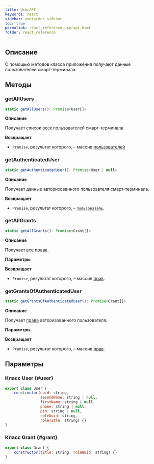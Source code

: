 ```yaml
---
title: UserAPI
keywords: react
sidebar: evotordoc_sidebar
toc: true
permalink: react_reference_userapi.html
folder: react_reference
---
```


## Описание

С помощью методов класса приложения получают данные пользователей смарт-терминала.

## Методы

### getAllUsers

```js
static getAllUsers(): Promise<User[]>
```

**Описание**

Получает список всех пользователей смарт-терминала.

**Возвращает**

* `Promise`, результат которого, –  массив [пользователей](./react_reference_userapi.html#user)

### getAuthenticatedUser

```js
static getAuthenticatedUser(): Promise<User | null>
```

**Описание**

Получает данные авторизованного пользователя смарт-терминала.

**Возвращает**

* `Promise`, результат которого, – [`пользователь`](./react_reference_userapi.html#user).

### getAllGrants

```js
static getAllGrants(): Promise<Grant[]>
```

**Описание**

Получает все [права](./doc_app_grants.html).

**Параметры**

**Возвращает**

* `Promise`, результат которого, –  массив [прав](./react_reference_userapi.html#grant).

### getGrantsOfAuthenticatedUser

```js
static getGrantsOfAuthenticatedUser(): Promise<Grant[]>
```

**Описание**

Получает [права](./doc_app_grants.html) авторизованного пользователя.

**Параметры**

**Возвращает**

* `Promise`, результат которого, –  массив [прав](./react_reference_userapi.html#grant).

## Параметры

### Класс User {#user}

```js
export class User {
    constructor(uuid: string,
                secondName: string | null,
                firstName: string | null,
                phone: string | null,
                pin: string | null,
                roleUuid: string,
                roleTitle: string) {}
}
```

### Класс Grant {#grant}

```js
export class Grant {
    constructor(title: string, roleUuid: string) {}
}
```
